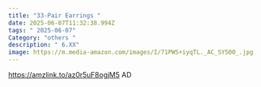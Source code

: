 ```yaml
---
title: "33-Pair Earrings "
date: 2025-06-07T11:32:38.994Z
tags: " 2025-06-07"
Category: "others "
description: " 6.XX"
image: https://m.media-amazon.com/images/I/71PWS+iyqTL._AC_SY500_.jpg
---
```

https://amzlink.to/az0r5uF8ogjM5     AD